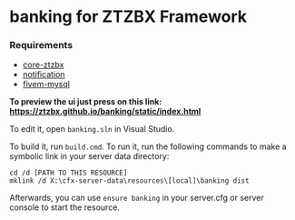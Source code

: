 # banking  for ZTZBX Framework

### **Requirements**
- [core-ztzbx](https://github.com/ZTZBX/core-ztzbx)
- [notification](https://github.com/ZTZBX/notification)
- [fivem-mysql](https://github.com/ZTZBX/fivem-mysql)

**To preview the ui just press on this link: https://ztzbx.github.io/banking/static/index.html**

To edit it, open `banking.sln` in Visual Studio.

To build it, run `build.cmd`. To run it, run the following commands to make a symbolic link in your server data directory:

```dos
cd /d [PATH TO THIS RESOURCE]
mklink /d X:\cfx-server-data\resources\[local]\banking dist
```

Afterwards, you can use `ensure banking` in your server.cfg or server console to start the resource.
